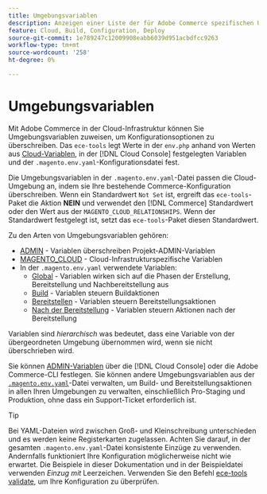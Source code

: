```yaml
---
title: Umgebungsvariablen
description: Anzeigen einer Liste der für Adobe Commerce spezifischen Umgebungsvariablen in der Cloud-Infrastruktur.
feature: Cloud, Build, Configuration, Deploy
source-git-commit: 1e789247c12009908eabb6039d951acbdfcc9263
workflow-type: tm+mt
source-wordcount: '258'
ht-degree: 0%

---
```


# Umgebungsvariablen

Mit Adobe Commerce in der Cloud-Infrastruktur können Sie Umgebungsvariablen zuweisen, um Konfigurationsoptionen zu überschreiben. Das `ece-tools` legt Werte in der `env.php` anhand von Werten aus [Cloud-Variablen](variables-cloud.md), in der [!DNL Cloud Console] festgelegten Variablen und der `.magento.env.yaml`-Konfigurationsdatei fest.

Die Umgebungsvariablen in der `.magento.env.yaml`-Datei passen die Cloud-Umgebung an, indem sie Ihre bestehende Commerce-Konfiguration überschreiben. Wenn ein Standardwert `Not Set` ist, ergreift das `ece-tools`-Paket die Aktion **NEIN** und verwendet den [!DNL Commerce] Standardwert oder den Wert aus der `MAGENTO_CLOUD_RELATIONSHIPS`. Wenn der Standardwert festgelegt ist, setzt das `ece-tools`-Paket diesen Standardwert.

Zu den Arten von Umgebungsvariablen gehören:

- [ADMIN](variables-admin.md) - Variablen überschreiben Projekt-ADMIN-Variablen
- [MAGENTO_CLOUD](variables-cloud.md) - Cloud-Infrastrukturspezifische Variablen
- In der `.magento.env.yaml` verwendete Variablen:
   - [Global](variables-global.md) - Variablen wirken sich auf die Phasen der Erstellung, Bereitstellung und Nachbereitstellung aus
   - [Build](variables-build.md) - Variablen steuern Buildaktionen
   - [Bereitstellen](variables-deploy.md) - Variablen steuern Bereitstellungsaktionen
   - [Nach der Bereitstellung](variables-post-deploy.md) - Variablen steuern Aktionen nach der Bereitstellung

Variablen sind _hierarchisch_ was bedeutet, dass eine Variable von der übergeordneten Umgebung übernommen wird, wenn sie nicht überschrieben wird.

Sie können [ADMIN-Variablen](variables-admin.md) über die [!DNL Cloud Console] oder die Adobe Commerce-CLI festlegen. Sie können andere Umgebungsvariablen aus der [`.magento.env.yaml`](configure-env-yaml.md)-Datei verwalten, um Build- und Bereitstellungsaktionen in allen Ihren Umgebungen zu verwalten, einschließlich Pro-Staging und Produktion, ohne dass ein Support-Ticket erforderlich ist.

>[!TIP]
>
>Bei YAML-Dateien wird zwischen Groß- und Kleinschreibung unterschieden und es werden keine Registerkarten zugelassen. Achten Sie darauf, in der gesamten `.magento.env.yaml`-Datei konsistente Einzüge zu verwenden. Andernfalls funktioniert Ihre Konfiguration möglicherweise nicht wie erwartet. Die Beispiele in dieser Dokumentation und in der Beispieldatei verwenden _Einzug mit_ Leerzeichen. Verwenden Sie den Befehl [ece-tools validate](configure-env-yaml.md#validate-configuration-file), um Ihre Konfiguration zu überprüfen.
